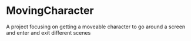 # MovingCharacter
A project focusing on getting a moveable character to go around a screen and enter and exit different scenes
